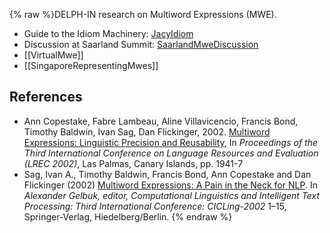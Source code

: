 {% raw %}DELPH-IN research on Multiword Expressions (MWE).

- Guide to the Idiom Machinery: [JacyIdiom](https://delph-in.github.io/docs/grammars/JacyIdiom)
- Discussion at Saarland Summit:
[SaarlandMweDiscussion](https://delph-in.github.io/docs/summits/SaarlandMweDiscussion)
- [[VirtualMwe]]
- [[SingaporeRepresentingMwes]]

## References

- Ann Copestake, Fabre Lambeau, Aline Villavicencio, Francis Bond,
Timothy Baldwin, Ivan Sag, Dan Flickinger, 2002. [Multiword
Expressions: Linguistic Precision and
Reusability](http://www.lrec-conf.org/proceedings/lrec2002/pdf/145.pdf),
In *Proceedings of the Third International Conference on Language
Resources and Evaluation (LREC 2002)*, Las Palmas, Canary Islands,
pp. 1941-7
- Sag, Ivan A., Timothy Baldwin, Francis Bond, Ann Copestake and Dan
Flickinger (2002) [Multiword Expressions: A Pain in the Neck for
NLP](http://web.mysites.ntu.edu.sg/fcbond/open/pubs/2002-cicling-mwe.pdf).
In *Alexander Gelbuk, editor, Computational Linguistics and
Intelligent Text Processing: Third International Conference:
CICLing-2002* 1–15, Springer-Verlag, Hiedelberg/Berlin.
<update date omitted for speed>{% endraw %}